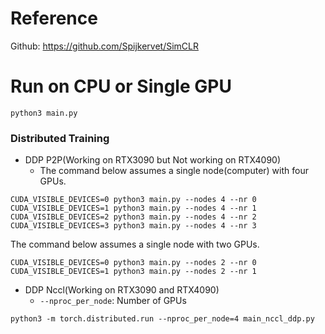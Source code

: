# Reference
Github: https://github.com/Spijkervet/SimCLR
# Run on CPU or Single GPU
```
python3 main.py
```

### Distributed Training
- DDP P2P(Working on RTX3090 but Not working on RTX4090)  
  - The command below assumes a single node(computer) with four GPUs.  
```
CUDA_VISIBLE_DEVICES=0 python3 main.py --nodes 4 --nr 0
CUDA_VISIBLE_DEVICES=1 python3 main.py --nodes 4 --nr 1
CUDA_VISIBLE_DEVICES=2 python3 main.py --nodes 4 --nr 2
CUDA_VISIBLE_DEVICES=3 python3 main.py --nodes 4 --nr 3
```
The command below assumes a single node with two GPUs.
```
CUDA_VISIBLE_DEVICES=0 python3 main.py --nodes 2 --nr 0
CUDA_VISIBLE_DEVICES=1 python3 main.py --nodes 2 --nr 1
```

- DDP Nccl(Working on RTX3090 and RTX4090)
  - `--nproc_per_node`: Number of GPUs  
```
python3 -m torch.distributed.run --nproc_per_node=4 main_nccl_ddp.py
```

